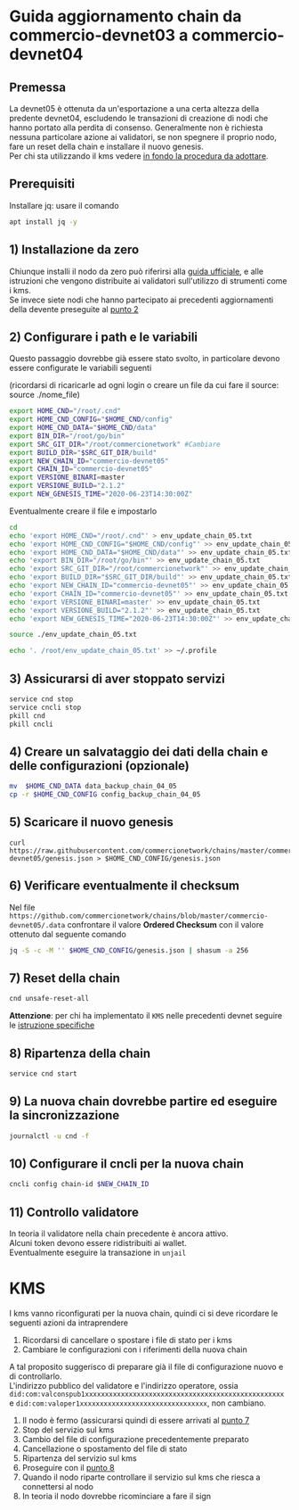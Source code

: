 # Guida aggiornamento chain da commercio-devnet03 a commercio-devnet04

## Premessa
 
La devnet05 è ottenuta da un'esportazione a una certa altezza della predente devnet04, escludendo le transazioni di creazione di nodi che hanno portato alla perdita di consenso.
Generalmente non è richiesta nessuna particolare azione ai validatori, se non spegnere il proprio nodo, fare un reset della chain e installare il nuovo genesis.   
Per chi sta utilizzando il kms vedere [in fondo la procedura da adottare](#kms).      

## Prerequisiti

Installare jq: usare il comando 

```bash
apt install jq -y
```

## 1) Installazione da zero
Chiunque installi il nodo da zero può riferirsi alla [guida ufficiale](https://docs.commercio.network), e alle istruzioni che vengono distribuite ai validatori sull'utilizzo di strumenti come i kms.   
Se invece siete nodi che hanno partecipato ai precedenti aggiornamenti della devente preseguite al [punto 2](#2-configurare-i-path-e-le-variabili)


## 2) Configurare i path e le variabili 
Questo passaggio dovrebbe già essere stato svolto, in particolare devono essere configurate le variabili seguenti


(ricordarsi di ricaricarle ad ogni login o creare un file da cui fare il source: source ./nome_file)

```bash
export HOME_CND="/root/.cnd"
export HOME_CND_CONFIG="$HOME_CND/config"
export HOME_CND_DATA="$HOME_CND/data"
export BIN_DIR="/root/go/bin"
export SRC_GIT_DIR="/root/commercionetwork" #Cambiare
export BUILD_DIR="$SRC_GIT_DIR/build"
export NEW_CHAIN_ID="commercio-devnet05"
export CHAIN_ID="commercio-devnet05"
export VERSIONE_BINARI=master
export VERSIONE_BUILD="2.1.2"
export NEW_GENESIS_TIME="2020-06-23T14:30:00Z"
```

Eventualmente creare il file e impostarlo 

```bash
cd
echo 'export HOME_CND="/root/.cnd"' > env_update_chain_05.txt
echo 'export HOME_CND_CONFIG="$HOME_CND/config"' >> env_update_chain_05.txt
echo 'export HOME_CND_DATA="$HOME_CND/data"' >> env_update_chain_05.txt
echo 'export BIN_DIR="/root/go/bin"' >> env_update_chain_05.txt
echo 'export SRC_GIT_DIR="/root/commercionetwork"' >> env_update_chain_05.txt
echo 'export BUILD_DIR="$SRC_GIT_DIR/build"' >> env_update_chain_05.txt
echo 'export NEW_CHAIN_ID="commercio-devnet05"' >> env_update_chain_05.txt
echo 'export CHAIN_ID="commercio-devnet05"' >> env_update_chain_05.txt
echo 'export VERSIONE_BINARI=master' >> env_update_chain_05.txt
echo 'export VERSIONE_BUILD="2.1.2"' >> env_update_chain_05.txt
echo 'export NEW_GENESIS_TIME="2020-06-23T14:30:00Z"' >> env_update_chain_05.txt

source ./env_update_chain_05.txt

echo '. /root/env_update_chain_05.txt' >> ~/.profile

```

## 3) Assicurarsi di aver stoppato servizi

```bash
service cnd stop
service cncli stop
pkill cnd
pkill cncli
```

## 4) Creare un salvataggio dei dati della chain e delle configurazioni (opzionale)

```bash
mv  $HOME_CND_DATA data_backup_chain_04_05
cp -r $HOME_CND_CONFIG config_backup_chain_04_05
```

## 5) Scaricare il nuovo genesis

```
curl https://raw.githubusercontent.com/commercionetwork/chains/master/commercio-devnet05/genesis.json > $HOME_CND_CONFIG/genesis.json
```

## 6) Verificare eventualmente il checksum

Nel file `https://github.com/commercionetwork/chains/blob/master/commercio-devnet05/.data` confrontare il valore **Ordered Checksum** con il valore ottenuto dal seguente comando

```bash
jq -S -c -M '' $HOME_CND_CONFIG/genesis.json | shasum -a 256
```


## 7) Reset della chain

```bash
cnd unsafe-reset-all
```

**Attenzione**: per chi ha implementato il `KMS` nelle precedenti devnet seguire le [istruzione specifiche](#kms) 


## 8) Ripartenza della chain

```bash
service cnd start
```


## 9) La nuova chain dovrebbe partire ed eseguire la sincronizzazione 

```bash
journalctl -u cnd -f
```

## 10) Configurare il cncli per la nuova chain

```bash
cncli config chain-id $NEW_CHAIN_ID
```

## 11) Controllo validatore

In teoria il validatore nella chain precedente è ancora attivo.    
Alcuni token devono essere ridistribuiti ai wallet.    
Eventualmente eseguire la transazione in `unjail`


# KMS

I kms vanno riconfigurati per la nuova chain, quindi ci si deve ricordare le seguenti azioni da intraprendere

1. Ricordarsi di cancellare o spostare i file di stato per i kms
2. Cambiare le configurazioni con i riferimenti della nuova chain

A tal proposito suggerisco di preparare già il file di configurazione nuovo e di controllarlo.      
L'indirizzo pubblico del validatore e l'indirizzo operatore, ossia `did:com:valconspub1xxxxxxxxxxxxxxxxxxxxxxxxxxxxxxxxxxxxxxxxxxxxxxxxxx` e `did:com:valoper1xxxxxxxxxxxxxxxxxxxxxxxxxxxxxxxx`, non cambiano.

1. Il nodo è fermo (assicurarsi quindi di essere arrivati al [punto 7](#7-reset-della-chain)
2. Stop del servizio sul kms
3. Cambio del file di configurazione precedentemente preparato
4. Cancellazione o spostamento del file di stato
5. Ripartenza del servizio sul kms
6. Proseguire con il [punto 8](#8-ripartenza-della-chain)
7. Quando il nodo riparte controllare il servizio sul kms che riesca a connettersi al nodo
8. In teoria il nodo dovrebbe ricominciare a fare il sign

